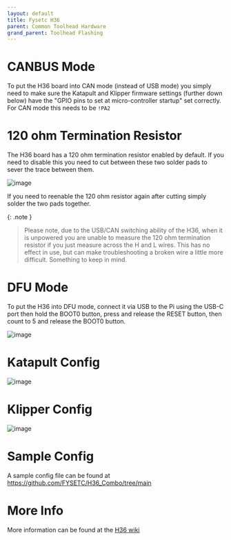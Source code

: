 ```yaml
---
layout: default 
title: Fysetc H36
parent: Common Toolhead Hardware
grand_parent: Toolhead Flashing
---
```


# CANBUS Mode

To put the H36 board into CAN mode (instead of USB mode) you simply need to make sure the Katapult and Klipper firmware settings (further down below) have the 
"GPIO pins to set at micro-controller startup" set correctly. For CAN mode this needs to be `!PA2`


# 120 ohm Termination Resistor

The H36 board has a 120 ohm termination resistor enabled by default. If you need to disable this you need to cut between these two solder pads to sever the trace between them.

![image](https://github.com/user-attachments/assets/8c8848e7-527a-43ef-9403-e13547804793)

If you need to reenable the 120 ohm resistor again after cutting simply solder the two pads together.


{: .note }
> Please note, due to the USB/CAN switching ability of the H36, when it is unpowered you are unable to measure the 120 ohm termination resistor if you just measure across the H and L wires.
> This has no effect in use, but can make troubleshooting a broken wire a little more difficult. Something to keep in mind.


# DFU Mode

To put the H36 into DFU mode, connect it via USB to the Pi using the USB-C port then hold the BOOT0 button, press and release the RESET button, then count to 5 and release the BOOT0 button.

![image](https://github.com/user-attachments/assets/cdc62cf8-e926-4f4d-9c99-6f8d047b4db3)




# Katapult Config

![image](https://github.com/user-attachments/assets/b52db77f-6cc2-4866-a600-ef67f8ae250e)



# Klipper Config

![image](https://github.com/user-attachments/assets/0ee6c2c9-90ba-4ab6-a108-068d3660130e)




# Sample Config

A sample config file can be found at [https://github.com/FYSETC/H36_Combo/tree/main
](https://github.com/FYSETC/H36_Combo/tree/main)

# More Info

More information can be found at the [H36 wiki](https://wiki.fysetc.com/docs/H36-Combo)
